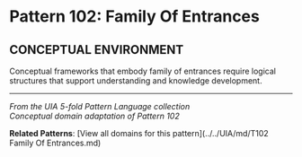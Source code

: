 # Pattern 102: Family Of Entrances

## CONCEPTUAL ENVIRONMENT

Conceptual frameworks that embody family of entrances require logical structures that support understanding and knowledge development.

---

*From the UIA 5-fold Pattern Language collection*  
*Conceptual domain adaptation of Pattern 102*

**Related Patterns**: [View all domains for this pattern](../../UIA/md/T102 Family Of Entrances.md)